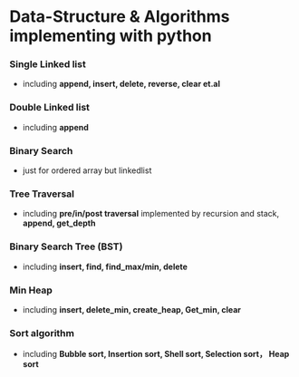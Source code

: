 # Data-Structure & Algorithms implementing with python

### Single Linked list
 - including **append, insert, delete, reverse, clear et.al**
### Double Linked list
 - including **append**
### Binary Search   
 - just for ordered array but linkedlist
### Tree Traversal
 - including **pre/in/post traversal** implemented by recursion and stack, **append, get_depth**
### Binary Search Tree (BST)
 - including **insert, find, find_max/min, delete**
### Min Heap
 - including **insert, delete_min, create_heap, Get_min, clear**
### Sort algorithm
 - including **Bubble sort, Insertion sort, Shell sort, Selection sort， Heap sort**

